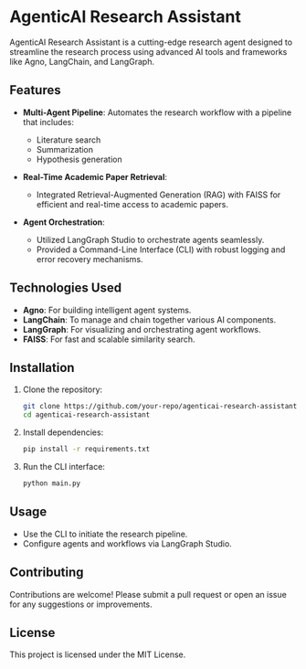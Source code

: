 # AgenticAI Research Assistant  

AgenticAI Research Assistant is a cutting-edge research agent designed to streamline the research process using advanced AI tools and frameworks like Agno, LangChain, and LangGraph.  

## Features  

- **Multi-Agent Pipeline**: Automates the research workflow with a pipeline that includes:  
    - Literature search  
    - Summarization  
    - Hypothesis generation  

- **Real-Time Academic Paper Retrieval**:  
    - Integrated Retrieval-Augmented Generation (RAG) with FAISS for efficient and real-time access to academic papers.  

- **Agent Orchestration**:  
    - Utilized LangGraph Studio to orchestrate agents seamlessly.  
    - Provided a Command-Line Interface (CLI) with robust logging and error recovery mechanisms.  

## Technologies Used  

- **Agno**: For building intelligent agent systems.  
- **LangChain**: To manage and chain together various AI components.  
- **LangGraph**: For visualizing and orchestrating agent workflows.  
- **FAISS**: For fast and scalable similarity search.  

## Installation  

1. Clone the repository:  
     ```bash  
     git clone https://github.com/your-repo/agenticai-research-assistant.git  
     cd agenticai-research-assistant  
     ```  

2. Install dependencies:  
     ```bash  
     pip install -r requirements.txt  
     ```  

3. Run the CLI interface:  
     ```bash  
     python main.py  
     ```  

## Usage  

- Use the CLI to initiate the research pipeline.  
- Configure agents and workflows via LangGraph Studio.  

## Contributing  

Contributions are welcome! Please submit a pull request or open an issue for any suggestions or improvements.  

## License  

This project is licensed under the MIT License.  
